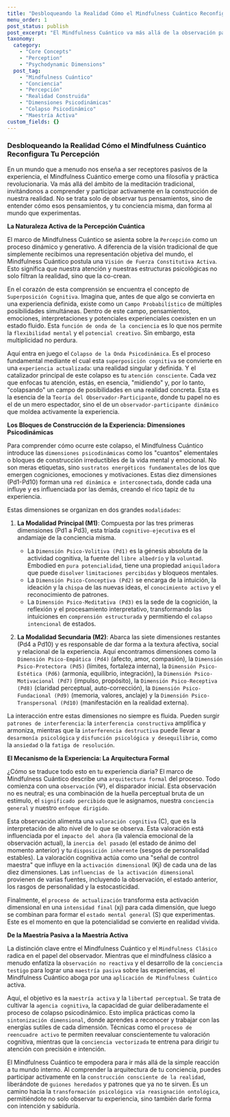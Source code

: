 ```yaml
---
title: "Desbloqueando la Realidad Cómo el Mindfulness Cuántico Reconfigura Tu Percepción"
menu_order: 1
post_status: publish
post_excerpt: "El Mindfulness Cuántico va más allá de la observación pasiva, invitándonos a ser co-creadores activos de nuestra realidad. Descubre cómo tus dimensiones psicodinámicas interactúan y cómo tu atención consciente puede moldear tu experiencia. Es hora de pasar de la simple observación a la maestría activa de tu mundo interno."
taxonomy:
  category:
    - "Core Concepts"
    - "Perception"
    - "Psychodynamic Dimensions"
  post_tag:
    - "Mindfulness Cuántico"
    - "Conciencia"
    - "Percepción"
    - "Realidad Construida"
    - "Dimensiones Psicodinámicas"
    - "Colapso Psicodinámico"
    - "Maestría Activa"
custom_fields: {}
---
```


### Desbloqueando la Realidad Cómo el Mindfulness Cuántico Reconfigura Tu Percepción

En un mundo que a menudo nos enseña a ser receptores pasivos de la experiencia, el Mindfulness Cuántico emerge como una filosofía y práctica revolucionaria. Va más allá del ámbito de la meditación tradicional, invitándonos a comprender y participar activamente en la construcción de nuestra realidad. No se trata solo de observar tus pensamientos, sino de entender cómo esos pensamientos, y tu conciencia misma, dan forma al mundo que experimentas.

**La Naturaleza Activa de la Percepción Cuántica**

El marco de Mindfulness Cuántico se asienta sobre la `Percepción` como un proceso dinámico y generativo. A diferencia de la visión tradicional de que simplemente recibimos una representación objetiva del mundo, el Mindfulness Cuántico postula una `Visión de Fuerza Constitutiva Activa`. Esto significa que nuestra atención y nuestras estructuras psicológicas no solo filtran la realidad, sino que la co-crean.

En el corazón de esta comprensión se encuentra el concepto de `Superposición Cognitiva`. Imagina que, antes de que algo se convierta en una experiencia definida, existe como un `Campo Probabilístico` de múltiples posibilidades simultáneas. Dentro de este campo, pensamientos, emociones, interpretaciones y potenciales experienciales coexisten en un estado fluido. Esta `función de onda de la conciencia` es lo que nos permite la `flexibilidad mental` y el `potencial creativo`. Sin embargo, esta multiplicidad no perdura.

Aquí entra en juego el `Colapso de la Onda Psicodinámica`. Es el proceso fundamental mediante el cual esta `superposición cognitiva` se convierte en una `experiencia actualizada`: una realidad singular y definida. Y el catalizador principal de este colapso es tu `atención consciente`. Cada vez que enfocas tu atención, estás, en esencia, "midiendo" y, por lo tanto, "colapsando" un campo de posibilidades en una realidad concreta. Esta es la esencia de la `Teoría del Observador-Participante`, donde tu papel no es el de un mero espectador, sino el de un `observador-participante dinámico` que moldea activamente la experiencia.

**Los Bloques de Construcción de la Experiencia: Dimensiones Psicodinámicas**

Para comprender cómo ocurre este colapso, el Mindfulness Cuántico introduce las `dimensiones psicodinámicas` como los "cuantos" elementales o bloques de construcción irreductibles de la vida mental y emocional. No son meras etiquetas, sino `sustratos energéticos fundamentales` de los que emergen cogniciones, emociones y motivaciones. Estas diez dimensiones (Pd1-Pd10) forman una `red dinámica e interconectada`, donde cada una influye y es influenciada por las demás, creando el rico tapiz de tu experiencia.

Estas dimensiones se organizan en dos grandes `modalidades`:

1.  **La Modalidad Principal (M1)**: Compuesta por las tres primeras dimensiones (Pd1 a Pd3), esta tríada `cognitivo-ejecutiva` es el andamiaje de la conciencia misma.
    *   La `Dimensión Psico-Volitiva (Pd1)` es la génesis absoluta de la actividad cognitiva, la fuente del `libre albedrío` y la `voluntad`. Embodied en `pura potencialidad`, tiene una propiedad `aniquiladora` que puede `disolver` `limitaciones percibidas` y bloqueos mentales.
    *   La `Dimensión Psico-Conceptiva (Pd2)` se encarga de la intuición, la ideación y la `chispa` de las nuevas ideas, el `conocimiento activo` y el reconocimiento de patrones.
    *   La `Dimensión Psico-Meditativa (Pd3)` es la sede de la cognición, la reflexión y el procesamiento interpretativo, transformando las intuiciones en `comprensión estructurada` y permitiendo el `colapso intencional` de estados.

2.  **La Modalidad Secundaria (M2)**: Abarca las siete dimensiones restantes (Pd4 a Pd10) y es responsable de dar forma a la textura afectiva, social y relacional de la experiencia. Aquí encontramos dimensiones como la `Dimensión Psico-Empática (Pd4)` (afecto, amor, compasión), la `Dimensión Psico-Protectora (Pd5)` (límites, fortaleza interna), la `Dimensión Psico-Estética (Pd6)` (armonía, equilibrio, integración), la `Dimensión Psico-Motivacional (Pd7)` (impulso, propósito), la `Dimensión Psico-Receptiva (Pd8)` (claridad perceptual, auto-corrección), la `Dimensión Psico-Fundacional (Pd9)` (memoria, valores, anclaje) y la `Dimensión Psico-Transpersonal (Pd10)` (manifestación en la realidad externa).

La interacción entre estas dimensiones no siempre es fluida. Pueden surgir `patrones de interferencia`: la `interferencia constructiva` amplifica y armoniza, mientras que la `interferencia destructiva` puede llevar a `desarmonía psicológica` y `disfunción psicológica y desequilibrio`, como la `ansiedad` o la `fatiga de resolución`.

**El Mecanismo de la Experiencia: La Arquitectura Formal**

¿Cómo se traduce todo esto en tu experiencia diaria? El marco de Mindfulness Cuántico describe una `arquitectura formal` del proceso. Todo comienza con una `observación` (Ψ), el disparador inicial. Esta observación no es neutral; es una combinación de la huella perceptual bruta de un estímulo, el `significado percibido` que le asignamos, nuestra `conciencia general` y nuestro `enfoque dirigido`.

Esta observación alimenta una `valoración cognitiva` (C), que es la interpretación de alto nivel de lo que se observa. Esta valoración está influenciada por el `impacto del ahora` (la valencia emocional de la observación actual), la `inercia del pasado` (el estado de ánimo del momento anterior) y tu `disposición inherente` (sesgos de personalidad estables). La valoración cognitiva actúa como una "señal de control maestra" que influye en la `activación dimensional` (Kj) de cada una de las diez dimensiones. Las `influencias de la activación dimensional` provienen de varias fuentes, incluyendo la observación, el estado anterior, los rasgos de personalidad y la estocasticidad.

Finalmente, el `proceso de actualización` transforma esta activación dimensional en una `intensidad final` (xj) para cada dimensión, que luego se combinan para formar el `estado mental general` (S) que experimentas. Este es el momento en que la potencialidad se convierte en realidad vivida.

**De la Maestría Pasiva a la Maestría Activa**

La distinción clave entre el Mindfulness Cuántico y el `Mindfulness Clásico` radica en el papel del observador. Mientras que el mindfulness clásico a menudo enfatiza la `observación no reactiva` y el desarrollo de la `conciencia testigo` para lograr una `maestría pasiva` sobre las experiencias, el Mindfulness Cuántico aboga por una `aplicación de Mindfulness Cuántico` activa.

Aquí, el objetivo es la `maestría activa` y la `libertad perceptual`. Se trata de cultivar la `agencia cognitiva`, la capacidad de guiar deliberadamente el proceso de colapso psicodinámico. Esto implica prácticas como la `sintonización dimensional`, donde aprendes a reconocer y trabajar con las energías sutiles de cada dimensión. Técnicas como el `proceso de reencuadre activo` te permiten reevaluar conscientemente tu valoración cognitiva, mientras que la `conciencia vectorizada` te entrena para dirigir tu atención con precisión e intención.

El Mindfulness Cuántico te empodera para ir más allá de la simple reacción a tu mundo interno. Al comprender la arquitectura de tu conciencia, puedes participar activamente en la `construcción consciente de la realidad`, liberándote de `guiones heredados` y patrones que ya no te sirven. Es un camino hacia la `transformación psicológica vía reasignación ontológica`, permitiéndote no solo observar tu experiencia, sino también darle forma con intención y sabiduría.